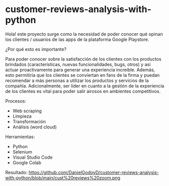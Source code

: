 # customer-reviews-analysis-with-python

Hola! este proyecto surge como la necesidad de poder conocer qué opinan los clientes / usuarios de las apps de la plataforma Google Playstore.

¿Por qué esto es importante?

Para poder conocer sobre la satisfacción de los clientes con los productos brindados (características, nuevas funcionalidades, bugs, otros) y así actuar proactivamente para generar una experiencia increible. Además, esto permitiría que los clientes se conviertan en fans de la firma y puedan recomendar a más personas a utilizar los productos y servicios de la compañía. Adicionalmente, ser líder en cuanto a la gestión de la experiencia de los clientes es vital para poder salir airosos en ambientes competitivos.

Procesos:
- Web scraping
- Limpieza
- Transformación
- Análisis (word cloud)

Herramientas:
- Python
- Selenium
- Visual Studio Code
- Google Colab
  
Resultado:
https://github.com/DanielGodoyD/customer-reviews-analysis-with-python/blob/main/cust%20reviews%20zoom.png
